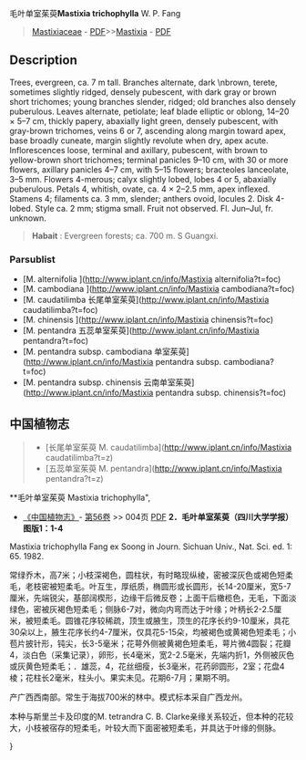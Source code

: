毛叶单室茱萸**Mastixia trichophylla** W. P. Fang

> [Mastixiaceae](http://www.iplant.cn/info/Mastixiaceae?t=foc) - [PDF](http://www.iplant.cn/foc/pdf/Mastixiaceae.pdf)>>[Mastixia](http://www.iplant.cn/info/Mastixia?t=foc) - [PDF](http://www.iplant.cn/foc/pdf/Mastixia.pdf)

## Description

Trees, evergreen, ca. 7 m tall. Branches alternate, dark  &#x0D;\nbrown, terete, sometimes slightly ridged, densely pubescent, with dark gray or brown short trichomes; young branches slender, ridged; old branches also densely puberulous. Leaves alternate, petiolate; leaf blade elliptic or oblong, 14–20 × 5–7 cm, thickly papery, abaxially light green, densely pubescent, with gray-brown trichomes, veins 6 or 7, ascending along margin toward apex, base broadly cuneate, margin slightly revolute when dry, apex acute. Inflorescences loose, terminal and axillary, pubescent, with brown to yellow-brown short trichomes; terminal panicles 9–10 cm, with 30 or more flowers, axillary panicles 4–7 cm, with 5–15 flowers; bracteoles lanceolate, 3–5 mm. Flowers 4-merous; calyx slightly lobed, lobes 4 or 5, abaxially puberulous. Petals 4, whitish, ovate, ca. 4 × 2–2.5 mm, apex inflexed. Stamens 4; filaments ca. 3 mm, slender; anthers ovoid, locules 2. Disk 4-lobed. Style ca. 2 mm; stigma small. Fruit not observed. Fl. Jun–Jul, fr. unknown.


> **Habait** : 
> Evergreen forests; ca. 700 m. S Guangxi.

### Parsublist

* [M.  alternifolia  ](http://www.iplant.cn/info/Mastixia alternifolia?t=foc)
* [M.  cambodiana  ](http://www.iplant.cn/info/Mastixia cambodiana?t=foc)
* [M.  caudatilimba  长尾单室茱萸](http://www.iplant.cn/info/Mastixia caudatilimba?t=foc)
* [M.  chinensis  ](http://www.iplant.cn/info/Mastixia chinensis?t=foc)
* [M.  pentandra  五蕊单室茱萸](http://www.iplant.cn/info/Mastixia pentandra?t=foc)
* [M.  pentandra subsp. cambodiana  单室茱萸](http://www.iplant.cn/info/Mastixia pentandra subsp. cambodiana?t=foc)
* [M.  pentandra subsp. chinensis  云南单室茱萸](http://www.iplant.cn/info/Mastixia pentandra subsp. chinensis?t=foc)

## 中国植物志

> * [长尾单室茱萸  M.  caudatilimba](http://www.iplant.cn/info/Mastixia caudatilimba?t=z)
> * [五蕊单室茱萸  M.  pentandra](http://www.iplant.cn/info/Mastixia pentandra?t=z)


**毛叶单室茱萸 Mastixia trichophylla",


* [《中国植物志》](http://www.iplant.cn/frps)- [第56卷](http://www.iplant.cn/frps/vol/56) >> 004页 [PDF](http://www.iplant.cn/frps/pdf/56/004.PDF)
**2．毛叶单室茱萸（四川大学学报）图版1：1-4**

Mastixia trichophylla Fang ex Soong in Journ. Sichuan Univ., Nat. Sci. ed. 1: 65. 1982.

常绿乔木，高7米；小枝深褐色，圆柱状，有时略现纵棱，密被深灰色或褐色短柔毛，老枝密被短柔毛。叶互生，厚纸质，椭圆形或长圆形，长14-20厘米，宽5-7厘米，先端锐尖，基部阔楔形，边缘干后微反卷；上面干后橄榄色，无毛，下面淡绿色，密被灰褐色短柔毛；侧脉6-7对，微向内弯而达于叶缘；叶柄长2-2.5厘米，被短柔毛。圆锥花序较稀疏，顶生或腋生，顶生的花序长约9-10厘米，具花30朵以上，腋生花序长约4-7厘米，仅具花5-15朵，均被褐色或黄褐色短柔毛；小苞片披针形，钝尖，长3-5毫米；花萼外侧被黄褐色短柔毛，萼片微4圆裂；花瓣4，淡白色（采集记录），卵形，长4毫米，宽2-2.5毫米，先端内折1，外侧被灰色或灰黄色短柔毛；．雄蕊，4，花丝细瘦，长3毫米，花药卵圆形，2室；花盘4棱；花柱长2毫米，柱头小。果实未见。花期6-7月；果期不明。

产广西西南部。常生于海拔700米的林中。模式标本采自广西龙州。

本种与斯里兰卡及印度的M. tetrandra C. B. Clarke亲缘关系较近，但本种的花较大，小枝被宿存的短柔毛，叶较大而下面密被短柔毛，并具达于叶缘的侧脉。

}